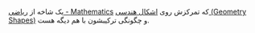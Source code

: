 یک شاخه از [ریاضی - Mathematics](ریاضی%20-%20Mathematics.md) که تمرکزش روی [اشکال هندسی (Geometry Shapes)](اشکال%20هندسی%20(Geometry%20Shapes).md) و چگونگی ترکیبشون با هم دیگه هست.